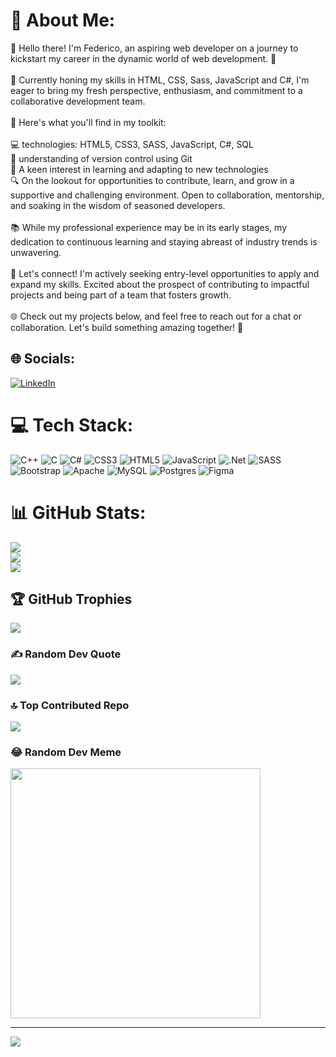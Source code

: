 # 💫 About Me:
👋 Hello there! I'm Federico, an aspiring web developer on a journey to kickstart my career in the dynamic world of web development. 🚀<br><br>🚧 Currently honing my skills in HTML, CSS, Sass, JavaScript and C#, I'm eager to bring my fresh perspective, enthusiasm, and commitment to a collaborative development team.<br><br>🌱 Here's what you'll find in my toolkit:<br><br>💻 technologies: HTML5, CSS3, SASS, JavaScript, C#, SQL<br>🔄 understanding of version control using Git<br>🚀 A keen interest in learning and adapting to new technologies<br>🔍 On the lookout for opportunities to contribute, learn, and grow in a supportive and challenging environment. Open to collaboration, mentorship, and soaking in the wisdom of seasoned developers.<br><br>📚 While my professional experience may be in its early stages, my dedication to continuous learning and staying abreast of industry trends is unwavering.<br><br>📧 Let's connect! I'm actively seeking entry-level opportunities to apply and expand my skills. Excited about the prospect of contributing to impactful projects and being part of a team that fosters growth.<br><br>🌐 Check out my projects below, and feel free to reach out for a chat or collaboration. Let's build something amazing together! 🚀


## 🌐 Socials:
[![LinkedIn](https://img.shields.io/badge/LinkedIn-%230077B5.svg?logo=linkedin&logoColor=white)](https://linkedin.com/in/in/federicodavidsala) 

# 💻 Tech Stack:
![C++](https://img.shields.io/badge/c++-%2300599C.svg?style=for-the-badge&logo=c%2B%2B&logoColor=white) ![C](https://img.shields.io/badge/c-%2300599C.svg?style=for-the-badge&logo=c&logoColor=white) ![C#](https://img.shields.io/badge/c%23-%23239120.svg?style=for-the-badge&logo=csharp&logoColor=white) ![CSS3](https://img.shields.io/badge/css3-%231572B6.svg?style=for-the-badge&logo=css3&logoColor=white) ![HTML5](https://img.shields.io/badge/html5-%23E34F26.svg?style=for-the-badge&logo=html5&logoColor=white) ![JavaScript](https://img.shields.io/badge/javascript-%23323330.svg?style=for-the-badge&logo=javascript&logoColor=%23F7DF1E) ![.Net](https://img.shields.io/badge/.NET-5C2D91?style=for-the-badge&logo=.net&logoColor=white) ![SASS](https://img.shields.io/badge/SASS-hotpink.svg?style=for-the-badge&logo=SASS&logoColor=white) ![Bootstrap](https://img.shields.io/badge/bootstrap-%238511FA.svg?style=for-the-badge&logo=bootstrap&logoColor=white) ![Apache](https://img.shields.io/badge/apache-%23D42029.svg?style=for-the-badge&logo=apache&logoColor=white) ![MySQL](https://img.shields.io/badge/mysql-%2300000f.svg?style=for-the-badge&logo=mysql&logoColor=white) ![Postgres](https://img.shields.io/badge/postgres-%23316192.svg?style=for-the-badge&logo=postgresql&logoColor=white) ![Figma](https://img.shields.io/badge/figma-%23F24E1E.svg?style=for-the-badge&logo=figma&logoColor=white)
# 📊 GitHub Stats:
![](https://github-readme-stats.vercel.app/api?username=fededavs&theme=tokyonight&hide_border=false&include_all_commits=false&count_private=false)<br/>
![](https://github-readme-streak-stats.herokuapp.com/?user=fededavs&theme=tokyonight&hide_border=false)<br/>
![](https://github-readme-stats.vercel.app/api/top-langs/?username=fededavs&theme=tokyonight&hide_border=false&include_all_commits=false&count_private=false&layout=compact)

## 🏆 GitHub Trophies
![](https://github-profile-trophy.vercel.app/?username=fededavs&theme=tokyonight&no-frame=true&no-bg=false&margin-w=4)

### ✍️ Random Dev Quote
![](https://quotes-github-readme.vercel.app/api?type=vetical&theme=tokyonight)

### 🔝 Top Contributed Repo
![](https://github-contributor-stats.vercel.app/api?username=fededavs&limit=5&theme=tokyonight&combine_all_yearly_contributions=true)

### 😂 Random Dev Meme
<img src='https://randommeme-five.vercel.app/' style="height: 400px;"/>

---
[![](https://visitcount.itsvg.in/api?id=fededavs&icon=2&color=1)](https://visitcount.itsvg.in)

<!-- Proudly created with GPRM ( https://gprm.itsvg.in ) -->
